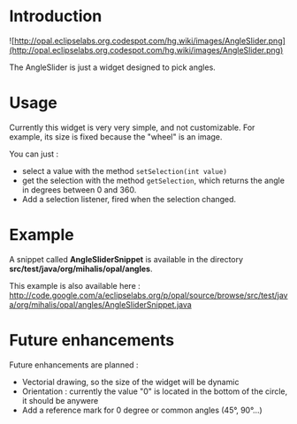 # Introduction #

![http://opal.eclipselabs.org.codespot.com/hg.wiki/images/AngleSlider.png](http://opal.eclipselabs.org.codespot.com/hg.wiki/images/AngleSlider.png)

The AngleSlider is just a widget designed to pick angles.

# Usage #

Currently this widget is very very simple, and not customizable.
For example, its size is fixed because the "wheel" is an image.

You can just :
  * select a value with the method `setSelection(int value)`
  * get the selection with the method `getSelection`, which returns the angle in degrees between 0 and 360.
  * Add a selection listener, fired when the selection changed.

# Example #

A snippet called **AngleSliderSnippet** is available in the directory **src/test/java/org/mihalis/opal/angles**.

This example is also available here : http://code.google.com/a/eclipselabs.org/p/opal/source/browse/src/test/java/org/mihalis/opal/angles/AngleSliderSnippet.java

# Future enhancements #

Future enhancements are planned :
  * Vectorial drawing, so the size of the widget will be dynamic
  * Orientation : currently the value "0" is located in the bottom of the circle, it should be anywere
  * Add a reference mark for 0 degree or common angles (45°, 90°...)

